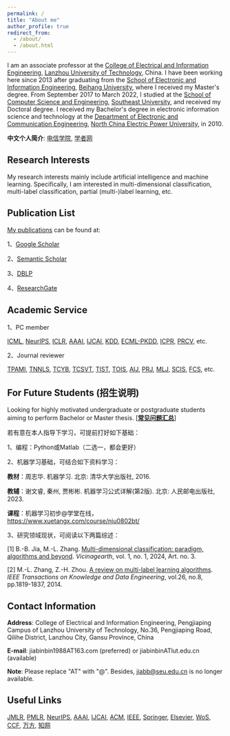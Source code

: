 ```yaml
---
permalink: /
title: "About me"
author_profile: true
redirect_from: 
  - /about/
  - /about.html
---
```


I am an associate professor at the [College of Electrical and Information Engineering](https://dianqi.lut.edu.cn/), [Lanzhou University of Technology](https://www.lut.edu.cn/), China. I have been working here since 2013 after graduating from the [School of Electronic and Information Engineering](http://www.ee.buaa.edu.cn/), [Beihang University](https://www.buaa.edu.cn/), where I received my Master's degree. From September 2017 to March 2022, I studied at the [School of Computer Science and Engineering](https://cse.seu.edu.cn/), [Southeast University](https://www.seu.edu.cn/), and received my Doctoral degree. I received my Bachelor's degree in electronic information science and technology at the [Department of Electronic and Communication Engineering](https://dece.ncepu.edu.cn/), [North China Electric Power University](https://net.ncepu.edu.cn/), in 2010.


**中文个人简介**: [电信学院](https://dianqi.lut.edu.cn/info/1151/8874.htm), [学者网](https://www.scholat.com/jiabinbin)

Research Interests
------

My research interests mainly include artificial intelligence and machine learning. Specifically, I am interested in multi-dimensional classification, multi-label classification, partial (multi-)label learning, etc.

Publication List
------

[My publications](https://jiabinbin-ai.github.io/publications/) can be found at:

1、[Google Scholar](https://scholar.google.com/citations?hl=en&user=ms6BTK4AAAAJ)

2、[Semantic Scholar](https://www.semanticscholar.org/author/Bin-Bin-Jia/66683124)

3、[DBLP](https://dblp.uni-trier.de/pid/245/3634.html)

4、[ResearchGate](https://www.researchgate.net/profile/Bin-Bin-Jia)

Academic Service
------

1、PC member

[ICML](https://icml.cc/), [NeurIPS](https://neurips.cc/), [ICLR](https://iclr.cc/), [AAAI](https://aaai.org/conference/aaai/), [IJCAI](https://www.ijcai.org/), [KDD](https://kdd.org/conferences), [ECML-PKDD](https://ecmlpkdd.org/), [ICPR](https://iapr.org/conferences/international-conference-on-pattern-recognition/), [PRCV](http://www.prcv.cn/), etc.

2、Journal reviewer

[TPAMI](https://ieeexplore.ieee.org/xpl/RecentIssue.jsp?punumber=34), [TNNLS](https://ieeexplore.ieee.org/xpl/RecentIssue.jsp?punumber=5962385), [TCYB](https://ieeexplore.ieee.org/xpl/RecentIssue.jsp?punumber=6221036), [TCSVT](https://ieeexplore.ieee.org/xpl/RecentIssue.jsp?punumber=76), [TIST](https://dl.acm.org/journal/tist), [TOIS](https://dl.acm.org/journal/tois), [AIJ](https://www.sciencedirect.com/journal/artificial-intelligence), [PRJ](https://www.sciencedirect.com/journal/pattern-recognition), [MLJ](https://link.springer.com/journal/10994), [SCIS](http://scis.scichina.com/), [FCS](https://journal.hep.com.cn/fcs/EN/2095-2228/home.shtml), etc.

For Future Students (招生说明)
------

Looking for highly motivated undergraduate or postgraduate students aiming to perform Bachelor or Master thesis. [[**常见问题汇总**](https://jiabinbin-ai.github.io/For-Students/)]

若有意在本人指导下学习，可提前打好如下基础：

1、编程：Python或Matlab（二选一，都会更好）

2、机器学习基础，可结合如下资料学习：

**教材**：周志华. 机器学习. 北京: 清华大学出版社, 2016.

**教辅**：谢文睿, 秦州, 贾彬彬.  机器学习公式详解(第2版). 北京: 人民邮电出版社, 2023.

**课程**：机器学习初步@学堂在线，https://www.xuetangx.com/course/nju0802bt/

3、研究领域现状，可阅读以下两篇综述：

[1] B.-B. Jia, M.-L. Zhang. [Multi-dimensional classification: paradigm, algorithms and beyond](https://doi.org/10.1007/s44336-024-00004-7). *Vicinagearth*, vol. 1, no. 1, 2024, Art. no. 3. 

[2] M.-L. Zhang, Z.-H. Zhou. [A review on multi-label learning algorithms](https://doi.org/10.1109/TKDE.2013.39). *IEEE Transactions on Knowledge and Data Engineering*, vol.26, no.8, pp.1819-1837, 2014.

Contact Information
------

**Address**: College of Electrical and Information Engineering, Pengjiaping Campus of Lanzhou University of Technology, No.36, Pengjiaping Road, Qilihe District, Lanzhou City, Gansu Province, China

**E-mail**: jiabinbin1988AT163.com (preferred) or jiabinbinATlut.edu.cn (available)

**Note**: Please replace "AT" with "@". Besides, jiabb@seu.edu.cn is no longer available.

Useful Links
------

[JMLR](https://jmlr.org/), [PMLR](http://proceedings.mlr.press/), [NeurIPS](https://proceedings.neurips.cc/), [AAAI](https://aaai.org/aaai-publications/aaai-conference-proceedings/), [IJCAI](https://www.ijcai.org/all_proceedings/), [ACM](https://dl.acm.org/), [IEEE](https://ieeexplore.ieee.org/Xplore/home.jsp), [Springer](https://link.springer.com/), [Elsevier](https://www.sciencedirect.com/), [WoS](http://www.webofknowledge.com/), [CCF](https://www.ccf.org.cn/Academic_Evaluation/By_category/), [万方](https://c.wanfangdata.com.cn/periodical), [知网](https://www.cnki.net/) 
